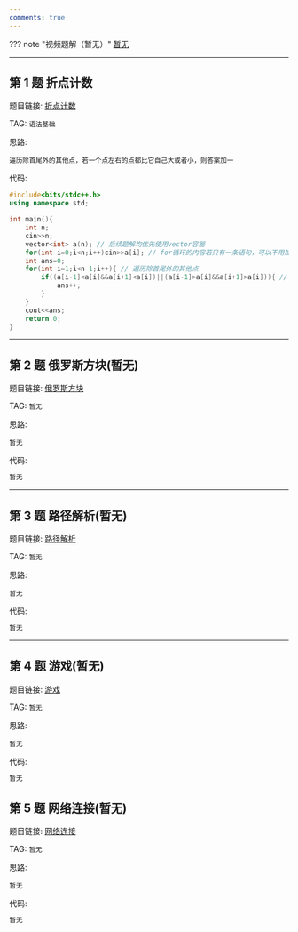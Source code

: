 ```yaml
---
comments: true
---
```


??? note "视频题解（暂无）"
    [暂无]()

---

## 第 1 题 折点计数

题目链接: [折点计数](http://118.190.20.162/view.page?gpid=T42)

TAG: `语法基础`

思路:

`遍历除首尾外的其他点，若一个点左右的点都比它自己大或者小，则答案加一`

代码:

```cpp linenums="1"
#include<bits/stdc++.h>
using namespace std;

int main(){
    int n;
    cin>>n;
    vector<int> a(n); // 后续题解均优先使用vector容器
    for(int i=0;i<n;i++)cin>>a[i]; // for循环的内容若只有一条语句，可以不用加大括号，后续不再提示
    int ans=0;
    for(int i=1;i<n-1;i++){ // 遍历除首尾外的其他点
        if((a[i-1]<a[i]&&a[i+1]<a[i])||(a[i-1]>a[i]&&a[i+1]>a[i])){ // 左右的点和自己进行比较
            ans++;
        }
    }
    cout<<ans;
    return 0;
}
```

---

## 第 2 题 俄罗斯方块(暂无)

题目链接: [俄罗斯方块](http://118.190.20.162/view.page?gpid=T41)

TAG: `暂无`

思路:

`暂无`

代码:

```cpp linenums="1"
暂无
```

---

## 第 3 题 路径解析(暂无)

题目链接: [路径解析](http://118.190.20.162/view.page?gpid=T40)

TAG: `暂无`

思路:

`暂无`

代码:

```cpp linenums="1"
暂无
```

---

## 第 4 题 游戏(暂无)

题目链接: [游戏](http://118.190.20.162/view.page?gpid=T39)

TAG: `暂无`

思路:

`暂无`

代码:

```cpp linenums="1"
暂无
```

## 第 5 题 网络连接(暂无)

题目链接: [网络连接](http://118.190.20.162/view.page?gpid=T38)

TAG: `暂无`

思路:

`暂无`

代码:

```cpp linenums="1"
暂无
```
